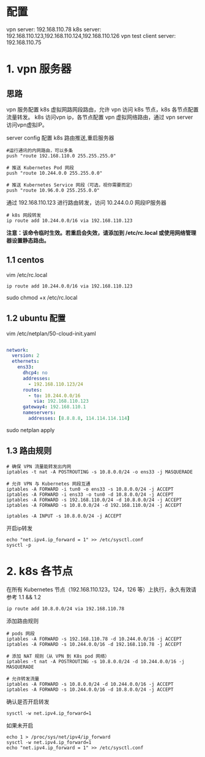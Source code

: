 # 配置
vpn server: 192.168.110.78
k8s server: 192.168.110.123,192.168.110.124,192.168.110.126
vpn test client server: 192.168.110.75

# 1. vpn 服务器

## 思路

vpn 服务配置 k8s 虚拟网路网段路由，允许 vpn 访问 k8s 节点，k8s 各节点配置流量转发。
k8s 访问vpn ip，各节点配置 vpn 虚拟网络路由，通过 vpn server 访问vpn虚拟IP。

server config 配置 k8s 路由推送,重启服务器

```shell
#运行通讯的内网路由，可以多条
push "route 192.168.110.0 255.255.255.0"

# 推送 Kubernetes Pod 网段
push "route 10.244.0.0 255.255.0.0"

# 推送 Kubernetes Service 网段（可选，视你需要而定）
push "route 10.96.0.0 255.255.0.0"
```

通过 192.168.110.123 进行路由转发，访问 10.244.0.0 网段IP服务器

```shell
# k8s 网段转发
ip route add 10.244.0.0/16 via 192.168.110.123
```
**注意：该命令临时生效。若重启会失效，请添加到 /etc/rc.local 或使用网络管理器设置静态路由。**

## 1.1 centos 

vim /etc/rc.local

```shell
ip route add 10.244.0.0/16 via 192.168.110.123
```

sudo chmod +x /etc/rc.local

## 1.2 ubuntu 配置

vim /etc/netplan/50-cloud-init.yaml
```yaml

network:
  version: 2
  ethernets:
    ens33:
      dhcp4: no
      addresses:
        - 192.168.110.123/24
      routes:
        - to: 10.244.0.0/16
          via: 192.168.110.123
      gateway4: 192.168.110.1
      nameservers:
        addresses: [8.8.8.8, 114.114.114.114]

```
sudo netplan apply

## 1.3 路由规则

```shell
# 确保 VPN 流量能转发出内网
iptables -t nat -A POSTROUTING -s 10.8.0.0/24 -o ens33 -j MASQUERADE

# 允许 VPN 与 Kubernetes 网段互通
iptables -A FORWARD -i tun0 -o ens33 -s 10.8.0.0/24 -j ACCEPT
iptables -A FORWARD -i ens33 -o tun0 -d 10.8.0.0/24 -j ACCEPT
iptables -A FORWARD -s 192.168.110.0/24 -d 10.8.0.0/24 -j ACCEPT
iptables -A FORWARD -s 10.8.0.0/24 -d 192.168.110.0/24 -j ACCEPT

iptables -A INPUT -s 10.8.0.0/24 -j ACCEPT
```

开启ip转发
```shell
echo "net.ipv4.ip_forward = 1" >> /etc/sysctl.conf
sysctl -p
```

# 2. k8s 各节点

在所有 Kubernetes 节点（192.168.110.123，124，126 等）上执行，永久有效请参考 1.1 && 1.2

```shell
ip route add 10.8.0.0/24 via 192.168.110.78
```


添加路由规则

```shell
# pods 网段
iptables -A FORWARD -s 192.168.110.78 -d 10.244.0.0/16 -j ACCEPT
iptables -A FORWARD -s 10.244.0.0/16 -d 192.168.110.78 -j ACCEPT

# 添加 NAT 规则（从 VPN 到 K8s pod 网络）
iptables -t nat -A POSTROUTING -s 10.8.0.0/24 -d 10.244.0.0/16 -j MASQUERADE

# 允许转发流量
iptables -A FORWARD -s 10.8.0.0/24 -d 10.244.0.0/16 -j ACCEPT
iptables -A FORWARD -s 10.244.0.0/16 -d 10.8.0.0/24 -j ACCEPT
```

确认是否开启转发
```shell
sysctl -w net.ipv4.ip_forward=1
```

如果未开启
```shell
echo 1 > /proc/sys/net/ipv4/ip_forward
sysctl -w net.ipv4.ip_forward=1
echo "net.ipv4.ip_forward = 1" >> /etc/sysctl.conf
```